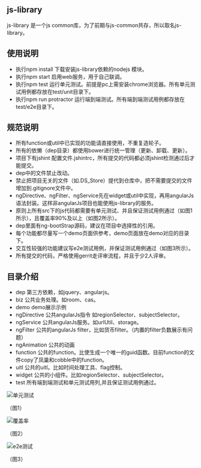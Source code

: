 ## js-library
js-library 是一个js common库，为了前期与js-common共存，所以取名js-library。

## 使用说明

* 执行npm install 下载安装js-library依赖的nodejs 模块。
* 执行npm start 启用web服务，用于自己联调。
* 执行npm test 运行单元测试。前提是pc上需安装chrome浏览器。所有单元测试用例都存放在test/unit目录下。
* 执行npm run protractor 运行端到端测试。所有端到端测试用例都存放在test/e2e目录下。

## 规范说明

* 所有function或util中已实现的功能请直接使用，不重复造轮子。
* 所有的依懒（dep目录）都使用bower进行统一管理（更新、卸载、更新）。
* 项目下有jshint 配置文件.jshintrc，所有提交的代码都必须jshint检测通过后才能提交。
* dep中的文件禁止改动。
* 禁止把项目无关的文件（如.DS_Store）提代到仓库中，把不需要提交的文件增加到.gitignore文件中。
* ngDirective、ngFilter、ngService先在widget或util中实现，再用angularJs语法封装。这样非angularJs项目也能使用js-library的服务。
* 原则上所有src下的js代码都需要有单元测试、并且保证测试用例通过（如图1所示），且覆盖率90%及以上（如图2所示）。
* dep里面有ng-bootStrap源码，建议在项目中选择性的引用。
* 每个功能都尽量写一个demo页面供参考，demo页面放在demo对应的目录下。
* 交互性较强的功能建议写e2e测试用例，并保证测试用例通过（如图3所示）。
* 所有提交的代码，严格使用gerrit走评审流程，并且于少2人评审。

## 目录介绍
* dep 第三方依赖，如jquery、angularjs。
* biz 公共业务处理。如room、cas。
* demo demo展示示例
* ngDirective 公共angularJs指令 如regionSelector、subjectSelector。
* ngService 公共angularJs服务。如urlUtil、storage。
* ngFilter 公共的angularJs filter，比如货币filter。（内置的filter负数展示有问题）
* ngAnimation 公共的动画
* function 公共的function。比使生成一个唯一的guid函数。目前function的文件copy了凤巢和cobble中的function。
* uitl 公共的uitl。比如时间处理工具、flag控制。
* widget 公共的小组件。比如regionSelector、subjectSelector。
* test 所有端到端测试和单元测试用列,并且保证测试用例通过。

![单元测试](http://sucimg.itc.cn/sblog/j66fdd6aae1e57439a2bd348b77c8bf13 '单元测试')

（图1）

![覆盖率](http://sucimg.itc.cn/sblog/ja25e87bc4954ddba122e402f77888787 '覆盖率')

（图2）

![e2e测试](http://sucimg.itc.cn/sblog/jb7ba5e7ebaa361a9a96405b859ab7bd6 'e2e测试')

（图3）


